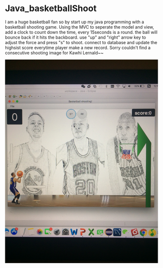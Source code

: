 # Java_basketballShoot
I am a huge basketball fan so by start up my java programming with a basketball shooting game. 
Using the MVC to seperate the model and view, add a clock to count down the time, every 15seconds is a round. the ball will bounce back if it hits the backboard. 
use "up" and "right" arrow key to adjust the force and press "s" to shoot.
connect to database and update the highsist score everytime player make a new record.
Sorry couldn't find a consecutive shooting image for Kawhi Lernald~~

![Alt text](/IMG_0563.jpg?raw=true "Optional Title")

